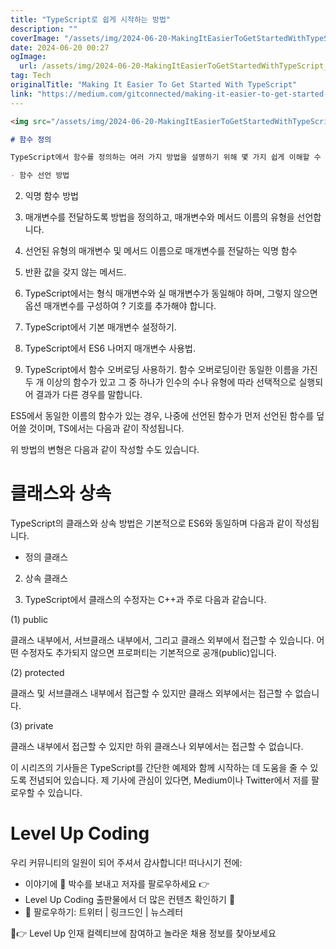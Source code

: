 ```yaml
---
title: "TypeScript로 쉽게 시작하는 방법"
description: ""
coverImage: "/assets/img/2024-06-20-MakingItEasierToGetStartedWithTypeScript_0.png"
date: 2024-06-20 00:27
ogImage: 
  url: /assets/img/2024-06-20-MakingItEasierToGetStartedWithTypeScript_0.png
tag: Tech
originalTitle: "Making It Easier To Get Started With TypeScript"
link: "https://medium.com/gitconnected/making-it-easier-to-get-started-with-typescript-a39dc2abffd9"
---
```



```markdown
<img src="/assets/img/2024-06-20-MakingItEasierToGetStartedWithTypeScript_0.png" />

# 함수 정의

TypeScript에서 함수를 정의하는 여러 가지 방법을 설명하기 위해 몇 가지 쉽게 이해할 수 있는 예제로 시작해봅시다.

- 함수 선언 방법
```

<div class="content-ad"></div>

2. 익명 함수 방법

3. 매개변수를 전달하도록 방법을 정의하고, 매개변수와 메서드 이름의 유형을 선언합니다.

4. 선언된 유형의 매개변수 및 메서드 이름으로 매개변수를 전달하는 익명 함수

5. 반환 값을 갖지 않는 메서드.

<div class="content-ad"></div>

6. TypeScript에서는 형식 매개변수와 실 매개변수가 동일해야 하며, 그렇지 않으면 옵션 매개변수를 구성하여 ? 기호를 추가해야 합니다.

7. TypeScript에서 기본 매개변수 설정하기.

8. TypeScript에서 ES6 나머지 매개변수 사용법.

9. TypeScript에서 함수 오버로딩 사용하기. 함수 오버로딩이란 동일한 이름을 가진 두 개 이상의 함수가 있고 그 중 하나가 인수의 수나 유형에 따라 선택적으로 실행되어 결과가 다른 경우를 말합니다.

<div class="content-ad"></div>

ES5에서 동일한 이름의 함수가 있는 경우, 나중에 선언된 함수가 먼저 선언된 함수를 덮어쓸 것이며, TS에서는 다음과 같이 작성됩니다.

위 방법의 변형은 다음과 같이 작성할 수도 있습니다.

# 클래스와 상속

TypeScript의 클래스와 상속 방법은 기본적으로 ES6와 동일하며 다음과 같이 작성됩니다.

<div class="content-ad"></div>

- 정의 클래스

2. 상속 클래스

3. TypeScript에서 클래스의 수정자는 C++과 주로 다음과 같습니다.

(1) public

<div class="content-ad"></div>

클래스 내부에서, 서브클래스 내부에서, 그리고 클래스 외부에서 접근할 수 있습니다. 어떤 수정자도 추가되지 않으면 프로퍼티는 기본적으로 공개(public)입니다.

(2) protected

클래스 및 서브클래스 내부에서 접근할 수 있지만 클래스 외부에서는 접근할 수 없습니다.

(3) private

<div class="content-ad"></div>

클래스 내부에서 접근할 수 있지만 하위 클래스나 외부에서는 접근할 수 없습니다.

이 시리즈의 기사들은 TypeScript를 간단한 예제와 함께 시작하는 데 도움을 줄 수 있도록 전념되어 있습니다. 제 기사에 관심이 있다면, Medium이나 Twitter에서 저를 팔로우할 수 있습니다.

# Level Up Coding

우리 커뮤니티의 일원이 되어 주셔서 감사합니다! 떠나시기 전에:

<div class="content-ad"></div>

- 이야기에 👏 박수를 보내고 저자를 팔로우하세요 👉
- Level Up Coding 출판물에서 더 많은 컨텐츠 확인하기 📰
- 🔔 팔로우하기: 트위터 | 링크드인 | 뉴스레터

🚀👉 Level Up 인재 컬렉티브에 참여하고 놀라운 채용 정보를 찾아보세요
